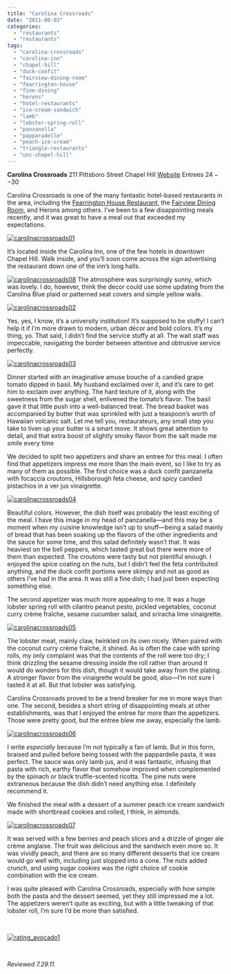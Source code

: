 ```yaml
---
title: "Carolina Crossroads"
date: "2011-08-03"
categories: 
  - "restaurants"
  - "restaurants"
tags: 
  - "carolina-crossroads"
  - "carolina-inn"
  - "chapel-hill"
  - "duck-confit"
  - "fairview-dining-room"
  - "fearrington-house"
  - "fine-dining"
  - "herons"
  - "hotel-restaurants"
  - "ice-cream-sandwich"
  - "lamb"
  - "lobster-spring-roll"
  - "panzanella"
  - "papparadelle"
  - "peach-ice-cream"
  - "triangle-restaurants"
  - "unc-chapel-hill"
---
```


**Carolina Crossroads** 211 Pittsboro Street Chapel Hill [Website](http://www.carolinainn.com/crossroads-restaurant.php) Entrees $24--$30

Carolina Crossroads is one of the many fantastic hotel-based restaurants in the area, including the [Fearrington House Restaurant,](http://www.thegourmez.com/?p=1276) the [Fairview Dining Room,](http://www.thegourmez.com/?p=1946) and Herons among others. I’ve been to a few disappointing meals recently, and it was great to have a meal out that exceeded my expectations.

[![](http://s3.amazonaws.com/thegourmez-wpmedia/2011/08/carolinacrossroads01.jpg "carolinacrossroads01")](http://s3.amazonaws.com/thegourmez-wpmedia/2011/08/carolinacrossroads01.jpg)

It’s located inside the Carolina Inn, one of the few hotels in downtown Chapel Hill. Walk inside, and you’ll soon come across the sign advertising the restaurant down one of the inn’s long halls.

[![](http://s3.amazonaws.com/thegourmez-wpmedia/2011/08/carolinacrossroads08.jpg "carolinacrossroads08")](http://s3.amazonaws.com/thegourmez-wpmedia/2011/08/carolinacrossroads08.jpg)  The atmosphere was surprisingly sunny, which was lovely. I do, however, think the decor could use some updating from the Carolina Blue plaid or patterned seat covers and simple yellow walls.

[![](http://s3.amazonaws.com/thegourmez-wpmedia/2011/08/carolinacrossroads02.jpg "carolinacrossroads02")](http://s3.amazonaws.com/thegourmez-wpmedia/2011/08/carolinacrossroads02.jpg)

Yes, yes, I know, it’s a university institution! It’s supposed to be stuffy! I can’t help it if I’m more drawn to modern, urban décor and bold colors. It’s my thing, yo. That said, I didn’t find the service stuffy at all. The wait staff was impeccable, navigating the border between attentive and obtrusive service perfectly.

[![](http://s3.amazonaws.com/thegourmez-wpmedia/2011/08/carolinacrossroads03.jpg "carolinacrossroads03")](http://s3.amazonaws.com/thegourmez-wpmedia/2011/08/carolinacrossroads03.jpg)

Dinner started with an imaginative amuse bouche of a candied grape tomato dipped in basil. My husband exclaimed over it, and it’s rare to get him to exclaim over anything. The hard texture of it, along with the sweetness from the sugar shell, enlivened the tomato’s flavor. The basil gave it that little push into a well-balanced treat. The bread basket was accompanied by butter that was sprinkled with just a teaspoon’s worth of Hawaiian volcanic salt. Let me tell you, restaurateurs, any small step you take to liven up your butter is a smart move. It shows great attention to detail, and that extra boost of slightly smoky flavor from the salt made me smile every time

We decided to split two appetizers and share an entree for this meal. I often find that appetizers impress me more than the main event, so I like to try as many of them as possible. The first choice was a duck confit panzanella with focaccia croutons, Hillsborough feta cheese, and spicy candied pistachios in a ver jus vinaigrette.

[![](http://s3.amazonaws.com/thegourmez-wpmedia/2011/08/carolinacrossroads04.jpg "carolinacrossroads04")](http://s3.amazonaws.com/thegourmez-wpmedia/2011/08/carolinacrossroads04.jpg)

Beautiful colors. However, the dish itself was probably the least exciting of the meal. I have this image in my head of panzanella—and this may be a moment when my cuisine knowledge isn’t up to snuff—being a salad mainly of bread that has been soaking up the flavors of the other ingredients and the sauce for some time, and this salad definitely wasn’t that. It was heaviest on the bell peppers, which tasted great but there were more of them than expected. The croutons were tasty but not plentiful enough. I enjoyed the spice coating on the nuts, but I didn’t feel the feta contributed anything, and the duck confit portions were skimpy and not as good as others I’ve had in the area. It was still a fine dish; I had just been expecting something else.

The second appetizer was much more appealing to me. It was a huge lobster spring roll with cilantro peanut pesto, pickled vegetables, coconut curry crème fraîche, sesame cucumber salad, and sriracha lime vinaigrette.

[![](http://s3.amazonaws.com/thegourmez-wpmedia/2011/08/carolinacrossroads05.jpg "carolinacrossroads05")](http://s3.amazonaws.com/thegourmez-wpmedia/2011/08/carolinacrossroads05.jpg)

The lobster meat, mainly claw, twinkled on its own nicely. When paired with the coconut curry crème fraîche, it shined. As is often the case with spring rolls, my only complaint was that the contents of the roll were too dry; I think drizzling the sesame dressing inside the roll rather than around it would do wonders for this dish, though it would take away from the plating. A stronger flavor from the vinaigrette would be good, also—I’m not sure I tasted it at all. But that lobster was satisfying.

Carolina Crossroads proved to be a trend breaker for me in more ways than one. The second, besides a short string of disappointing meals at other establishments, was that I enjoyed the entree far more than the appetizers. Those were pretty good, but the entree blew me away, especially the lamb.

[![](http://s3.amazonaws.com/thegourmez-wpmedia/2011/08/carolinacrossroads06.jpg "carolinacrossroads06")](http://s3.amazonaws.com/thegourmez-wpmedia/2011/08/carolinacrossroads06.jpg)

I write _especially_ because I’m not typically a fan of lamb. But in this form, braised and pulled before being tossed with the pappardelle pasta, it was perfect. The sauce was only lamb jus, and it was fantastic, infusing that pasta with rich, earthy flavor that somehow improved when complemented by the spinach or black truffle-scented ricotta. The pine nuts were extraneous because the dish didn’t need anything else. I definitely recommend it.

We finished the meal with a dessert of a summer peach ice cream sandwich made with shortbread cookies and rolled, I think, in almonds.

[![](http://s3.amazonaws.com/thegourmez-wpmedia/2011/08/carolinacrossroads07.jpg "carolinacrossroads07")](http://s3.amazonaws.com/thegourmez-wpmedia/2011/08/carolinacrossroads07.jpg)

It was served with a few berries and peach slices and a drizzle of ginger ale crème anglaise. The fruit was delicious and the sandwich even more so. It was vividly peach, and there are so many different desserts that ice cream would go well with, including just slopped into a cone. The nuts added crunch, and using sugar cookies was the right choice of cookie combination with the ice cream.

I was quite pleased with Carolina Crossroads, especially with how simple both the pasta and the dessert seemed, yet they still impressed me a lot. The appetizers weren’t quite as exciting, but with a little tweaking of that lobster roll, I’m sure I’d be more than satisfied.

 

[![](http://s3.amazonaws.com/thegourmez-wpmedia/2009/02/rating_avocado1.gif "rating_avocado1")](http://s3.amazonaws.com/thegourmez-wpmedia/2009/02/rating_avocado1.gif)

 

_Reviewed 7.29.11._
